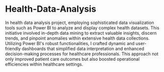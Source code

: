 # Health-Data-Analysis

In health data analysis project, employing sophisticated data visualization tools such as Power BI to analyze and display complex health datasets. This initiative involved in-depth data mining to extract valuable insights, discern trends, and pinpoint anomalies within extensive health data collections. Utilizing Power BI's robust functionalities, I crafted dynamic and user-friendly dashboards that simplified data interpretation and enhanced decision-making processes for healthcare professionals. This approach not only improved patient care outcomes but also boosted operational efficiencies within healthcare settings.
